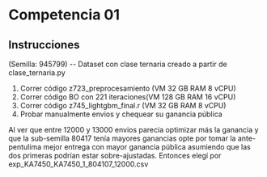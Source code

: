 # Competencia 01

## Instrucciones

(Semilla: 945799) -- Dataset con clase ternaria creado a partir de clase_ternaria.py
1. Correr código z723_preprocesamiento (VM 32 GB RAM 8 vCPU)
2. Correr código BO con 221 iteraciones(VM 128 GB RAM 16 vCPU)
3. Correr código z745_lightgbm_final.r (VM 32 GB RAM 8 vCPU)
4. Probar manualmente envios y chequear su ganancia pública

Al ver que entre 12000 y 13000 envios parecia optimizar más la ganancia y que la sub-semilla 80417 tenía mayores ganancias opte por tomar la ante-pentulima mejor entrega con mayor ganancia pública asumiendo que las dos primeras podrían estar sobre-ajustadas. Entonces elegí por exp_KA7450_KA7450_1_804107_12000.csv